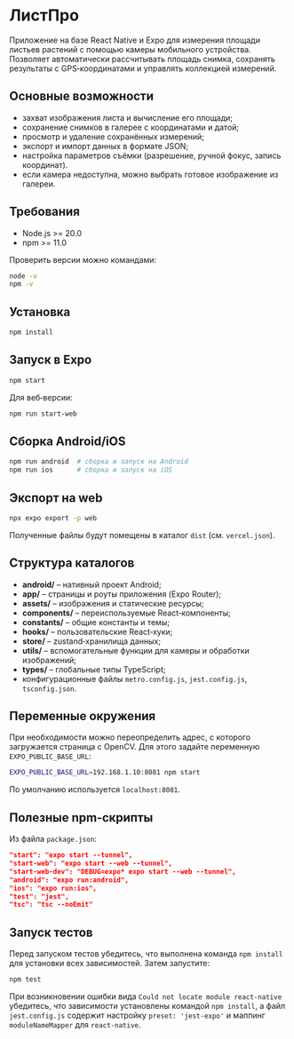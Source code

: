 # ЛистПро

Приложение на базе React Native и Expo для измерения площади листьев растений с помощью камеры мобильного устройства. Позволяет автоматически рассчитывать площадь снимка, сохранять результаты с GPS‑координатами и управлять коллекцией измерений.

## Основные возможности
- захват изображения листа и вычисление его площади;
- сохранение снимков в галерее с координатами и датой;
- просмотр и удаление сохранённых измерений;
- экспорт и импорт данных в формате JSON;
- настройка параметров съёмки (разрешение, ручной фокус, запись координат).
- если камера недоступна, можно выбрать готовое изображение из галереи.

## Требования
- Node.js >= 20.0
- npm >= 11.0

Проверить версии можно командами:
```bash
node -v
npm -v
```

## Установка
```bash
npm install
```

## Запуск в Expo
```bash
npm start
```

Для веб‑версии:
```bash
npm run start-web
```

## Сборка Android/iOS
```bash
npm run android  # сборка и запуск на Android
npm run ios      # сборка и запуск на iOS
```

## Экспорт на web
```bash
npx expo export -p web
```
Полученные файлы будут помещены в каталог `dist` (см. `vercel.json`).

## Структура каталогов
- **android/** – нативный проект Android;
- **app/** – страницы и роуты приложения (Expo Router);
- **assets/** – изображения и статические ресурсы;
- **components/** – переиспользуемые React‑компоненты;
- **constants/** – общие константы и темы;
- **hooks/** – пользовательские React‑хуки;
- **store/** – zustand‑хранилища данных;
- **utils/** – вспомогательные функции для камеры и обработки изображений;
- **types/** – глобальные типы TypeScript;
- конфигурационные файлы `metro.config.js`, `jest.config.js`, `tsconfig.json`.

## Переменные окружения
При необходимости можно переопределить адрес, с которого загружается страница
с OpenCV. Для этого задайте переменную `EXPO_PUBLIC_BASE_URL`:
```bash
EXPO_PUBLIC_BASE_URL=192.168.1.10:8081 npm start
```
По умолчанию используется `localhost:8081`.

## Полезные npm‑скрипты
Из файла `package.json`:
```json
"start": "expo start --tunnel",
"start-web": "expo start --web --tunnel",
"start-web-dev": "DEBUG=expo* expo start --web --tunnel",
"android": "expo run:android",
"ios": "expo run:ios",
"test": "jest",
"tsc": "tsc --noEmit"
```

## Запуск тестов
Перед запуском тестов убедитесь, что выполнена команда `npm install` для установки всех зависимостей. Затем запустите:
```bash
npm test
```

При возникновении ошибки вида `Could not locate module react-native` убедитесь,
что зависимости установлены командой `npm install`, а файл `jest.config.js`
содержит настройку `preset: 'jest-expo'` и маппинг `moduleNameMapper` для
`react-native`.
